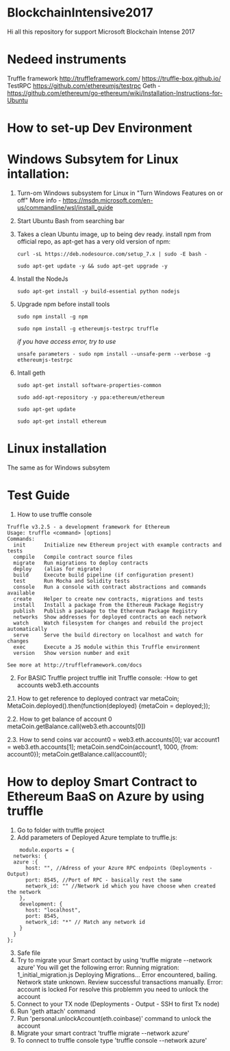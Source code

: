 # BlockchainIntensive2017
Hi all this repository for support Microsoft Blockchain Intense 2017

# Nedeed instruments
Truffle framework
http://truffleframework.com/
https://truffle-box.github.io/
TestRPC https://github.com/ethereumjs/testrpc
Geth - https://github.com/ethereum/go-ethereum/wiki/Installation-Instructions-for-Ubuntu

# How to set-up Dev Environment
# Windows Subsytem for Linux intallation:
1. Turn-om Windows subsystem for Linux in "Turn Windows Features on or off"
More info - https://msdn.microsoft.com/en-us/commandline/wsl/install_guide
2. Start Ubuntu Bash from searching bar
3. Takes a clean Ubuntu image, up to being dev ready.
install npm from official repo, as apt-get has a very old version of npm:

    `curl -sL https://deb.nodesource.com/setup_7.x | sudo -E bash -`

    `sudo apt-get update -y && sudo apt-get upgrade -y`
4. Install the NodeJs

    `sudo apt-get install -y build-essential python nodejs`

5. Upgrade npm before install tools

    `sudo npm install -g npm` 
    
    `sudo npm install -g ethereumjs-testrpc truffle`

    *if you have access error, try to use* 

    `unsafe parameters - sudo npm install --unsafe-perm --verbose -g ethereumjs-testrpc`

6. Intall geth

    `sudo apt-get install software-properties-common`

    `sudo add-apt-repository -y ppa:ethereum/ethereum`

    `sudo apt-get update`
    
    `sudo apt-get install ethereum`

# Linux installation
The same as for Windows subsytem 

# Test Guide

1. How to use truffle console
```
Truffle v3.2.5 - a development framework for Ethereum
Usage: truffle <command> [options]
Commands:
  init      Initialize new Ethereum project with example contracts and tests
  compile   Compile contract source files
  migrate   Run migrations to deploy contracts
  deploy    (alias for migrate)
  build     Execute build pipeline (if configuration present)
  test      Run Mocha and Solidity tests
  console   Run a console with contract abstractions and commands available
  create    Helper to create new contracts, migrations and tests
  install   Install a package from the Ethereum Package Registry
  publish   Publish a package to the Ethereum Package Registry
  networks  Show addresses for deployed contracts on each network
  watch     Watch filesystem for changes and rebuild the project automatically
  serve     Serve the build directory on localhost and watch for changes
  exec      Execute a JS module within this Truffle environment
  version   Show version number and exit

See more at http://truffleframework.com/docs
```
2. For BASIC Truffle project
truffle init
Truffle console:
-How to get accounts
web3.eth.accounts

2.1. How to get reference to deployed contract
var metaCoin;
MetaCoin.deployed().then(function(deployed) {metaCoin = deployed;});

2.2. How to get balance of account 0
metaCoin.getBalance.call(web3.eth.accounts[0])

2.3. How to send coins
var account0 = web3.eth.accounts[0];
var account1 = web3.eth.accounts[1];
metaCoin.sendCoin(account1, 1000, {from: account0});
metaCoin.getBalance.call(account0);

# How to deploy Smart Contract to Ethereum BaaS on Azure by using truffle

1. Go to folder with truffle project
2. Add parameters of Deployed Azure template to truffle.js:
```
    module.exports = {
  networks: {
  azure :{
      host: "", //Adress of your Azure RPC endpoints (Deployments - Output)
      port: 8545, //Port of RPC - basically rest the same
      network_id: "" //Network id which you have choose when created the network 
    },
    development: {
      host: "localhost",
      port: 8545,
      network_id: "*" // Match any network id
    }
  }
};
```
3. Safe file
4. Try to migrate your Smart contact by using 'truffle migrate --network azure'
You will get the following error:
Running migration: 1_initial_migration.js
  Deploying Migrations...
Error encountered, bailing. Network state unknown. Review successful transactions manually.
Error: account is locked 
For resolve this problemm you need to unlock the account
5. Connect to your TX node (Deployments - Output - SSH to first Tx node)
6. Run 'geth attach' command
7. Run 'personal.unlockAccount(eth.coinbase)' command to unlock the account
8. Migrate your smart contract 'truffle migrate --network azure'
9. To connect to truffle console type 'truffle console --network azure'
